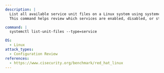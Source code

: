 ```yaml
---
description: |
  List all available service unit files on a Linux system using systemctl.
  This command helps review which services are enabled, disabled, or static, aiding in configuration review and security assessment.

command: |
  systemctl list-unit-files --type=service

OS:
  - Linux
attack_types:
  - Configuration Review
references:
  - https://www.cisecurity.org/benchmark/red_hat_linux
---
```

